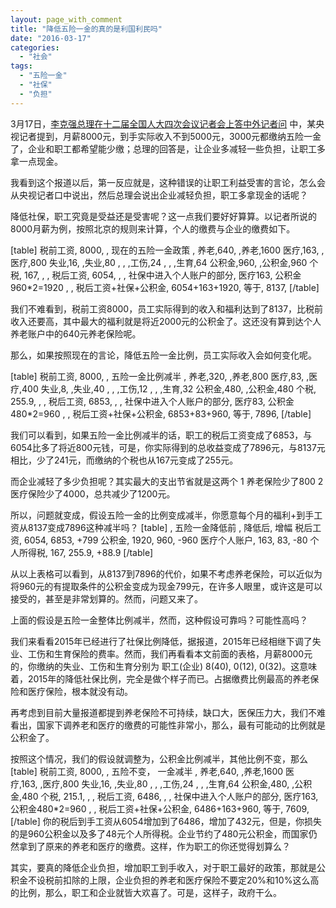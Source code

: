 ```yaml
---
layout: page_with_comment
title: "降低五险一金的真的是利国利民吗"
date: "2016-03-17"
categories: 
  - "社会"
tags: 
  - "五险一金"
  - "社保"
  - "负担"
---
```


3月17日，[李克强总理在十二届全国人大四次会议记者会上答中外记者问](http://www.gov.cn/guowuyuan/2016-03/17/content_5054687.htm) 中，某央视记者提到，月薪8000元，到手实际收入不到5000元，3000元都缴纳五险一金了，企业和职工都希望能少缴；总理的回答是，让企业多减轻一些负担，让职工多拿一点现金。

我看到这个报道以后，第一反应就是，这种错误的让职工利益受害的言论，怎么会从央视记者口中说出，然后总理会说出企业减轻负担，职工多拿现金的话呢？

降低社保，职工究竟是受益还是受害呢？这一点我们要好好算算。以记者所说的8000月薪为例，按照北京的规则来计算，个人的缴费与企业的缴费如下。

\[table\] 税前工资, 8000, , 现在的五险一金政策 , 养老,640, ,养老,1600 医疗,163, ,医疗,800 失业,16, ,失业,80 , , ,工伤,24 , , ,生育,64 公积金,960, ,公积金,960 个税, 167, , , 税后工资, 6054, , , 社保中进入个人账户的部分, 医疗163, 公积金960\*2=1920 , , 税后工资+社保+公积金, 6054+163+1920, 等于, 8137, \[/table\]

我们不难看到，税前工资8000，员工实际得到的收入和福利达到了8137，比税前收入还要高，其中最大的福利就是将近2000元的公积金了。这还没有算到达个人养老账户中的640元养老保险呢。

那么，如果按照现在的言论，降低五险一金比例，员工实际收入会如何变化呢。

\[table\] 税前工资, 8000, , 五险一金比例减半 , 养老,320, ,养老,800 医疗,83, ,医疗,400 失业,8, ,失业,40 , , ,工伤,12 , , ,生育,32 公积金,480, ,公积金,480 个税, 255.9, , , 税后工资, 6853, , , 社保中进入个人账户的部分, 医疗83, 公积金480\*2=960 , , 税后工资+社保+公积金, 6853+83+960, 等于, 7896, \[/table\]

我们可以看到，如果五险一金比例减半的话，职工的税后工资变成了6853，与6054比多了将近800元钱，可是，你实际得到的总收益变成了7896元，与8137元相比，少了241元，而缴纳的个税也从167元变成了255元。

而企业减轻了多少负担呢？其实最大的支出节省就是这两个 1 养老保险少了800 2 医疗保险少了4000，总共减少了1200元。

所以，问题就变成，假设五险一金的比例变成减半，你愿意每个月的福利+到手工资从8137变成7896这种减半吗？ \[table\] , 五险一金降低前 , 降低后, 增幅 税后工资, 6054, 6853, +799 公积金, 1920, 960, -960 医疗个人账户, 163, 83, -80 个人所得税, 167, 255.9, +88.9 \[/table\]

从以上表格可以看到，从8137到7896的代价，如果不考虑养老保险，可以近似为将960元的有提取条件的公积金变成为现金799元，在许多人眼里，或许这是可以接受的，甚至是非常划算的。然而，问题又来了。

上面的假设是五险一金整体比例减半，然而，这种假设可靠吗？可能性高吗？

我们来看看2015年已经进行了社保比例降低，据报道，2015年已经相继下调了失业、工伤和生育保险的费率。然而，我们再看看本文前面的表格，月薪8000元的，你缴纳的失业、工伤和生育分别为 职工(企业) 8(40), 0(12), 0(32)。这意味着，2015年的降低社保比例，完全是做个样子而已。占据缴费比例最高的养老保险和医疗保险，根本就没有动。

再考虑到目前大量报道都提到养老保险不可持续，缺口大，医保压力大，我们不难看出，国家下调养老和医疗的缴费的可能性非常小，那么，最有可能动的比例就是公积金了。

按照这个情况，我们的假设就调整为，公积金比例减半，其他比例不变，那么 \[table\] 税前工资, 8000, , 五险不变， 一金减半 , 养老,640, ,养老,1600 医疗,163, ,医疗,800 失业,16, ,失业,80 , , ,工伤,24 , , ,生育,64 公积金,480, ,公积金,480 个税, 215.1, , , 税后工资, 6486, , , 社保中进入个人账户的部分, 医疗163, 公积金480\*2=960 , , 税后工资+社保+公积金, 6486+163+960, 等于, 7609, \[/table\] 你的税后到手工资从6054增加到了6486，增加了432元，但是，你损失的是960公积金以及多了48元个人所得税。企业节约了480元公积金，而国家仍然拿到了原来的养老和医疗的缴费。这样，作为职工的你还觉得划算么？

其实，要真的降低企业负担，增加职工到手收入，对于职工最好的政策，那就是公积金不设税前扣除的上限，企业负担的养老和医疗保险不要定20%和10%这么高的比例，那么，职工和企业就皆大欢喜了。可是，这样子，政府干么。
